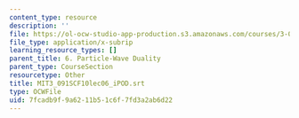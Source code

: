 ```yaml
---
content_type: resource
description: ''
file: https://ol-ocw-studio-app-production.s3.amazonaws.com/courses/3-091sc-introduction-to-solid-state-chemistry-fall-2010/7fcadb9f9a6211b51c6f7fd3a2ab6d22_MIT3_091SCF10lec06_iPOD.srt
file_type: application/x-subrip
learning_resource_types: []
parent_title: 6. Particle-Wave Duality
parent_type: CourseSection
resourcetype: Other
title: MIT3_091SCF10lec06_iPOD.srt
type: OCWFile
uid: 7fcadb9f-9a62-11b5-1c6f-7fd3a2ab6d22
---
```

